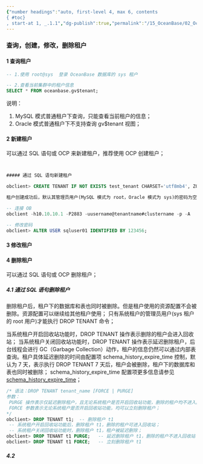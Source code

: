 ```yaml
---
{"number headings":"auto, first-level 4, max 6, contents
{ #toc}
, start-at 1, _.1.1","dg-publish":true,"permalink":"/15_OceanBase/02_OceanBase 基本操作/集群和多租户管理/租户管理/管理租户_查询，创建，修改，删除租户/","dgPassFrontmatter":true}
---
```



### 查询，创建，修改，删除租户
#### 1 查询租户
```sql
-- 1.使用 root@sys  登录 OceanBase 数据库的 sys 租户 

-- 2.查看当前集群中的租户信息
SELECT * FROM oceanbase.gv$tenant;
```
说明：
1. MySQL 模式普通租户下查询，只能查看当前租户的信息；
2. Oracle 模式普通租户下不支持查询 gv$tenant 视图；

#### 2 新建租户
可以通过 SQL 语句或 OCP 来新建租户，推荐使用 OCP 创建租户；
```sql


##### 通过 SQL 语句新建租户

obclient> CREATE TENANT IF NOT EXISTS test_tenant CHARSET='utf8mb4', ZONE_LIST=('zone1','zone2','zone3'), PRIMARY_ZONE='zone1;zone2,zone3', RESOURCE_POOL_LIST=('pool1');

租户创建成功后，默认其管理员用户(MySQL 模式为 root，Oracle 模式为 sys)的密码为空，需要修改管理员用户的密码；

-- 连接 OB
obclient -h10.10.10.1 -P2883 -uusername@tenantname#clustername -p -A 

-- 修改密码
obclient> ALTER USER sqluser01 IDENTIFIED BY 123456;
```

#### 3 修改租户



#### 4 删除租户
可以通过 SQL 语句或 OCP 删除租户；

##### 4.1 通过 SQL 语句删除租户
删除租户后，租户下的数据库和表也同时被删除。但是租户使用的资源配置不会被删除。资源配置可以继续给其他租户使用；
只有系统租户的管理员用户(sys 租户的 root 用户)才能执行 DROP TENANT 命令；

当系统租户开启回收站功能时，DROP TENANT 操作表示删除的租户会进入回收站；
当系统租户关闭回收站功能时，DROP TENANT 操作表示延迟删除租户，后台线程会进行 GC（Garbage Collection）动作，租户的信息仍然可以通过内部表查询。租户具体延迟删除的时间由配置项 schema_history_expire_time 控制，默认为 7 天，表示执行 DROP TENANT 7 天后，租户会被删除，租户下的数据库和表也同时被删除；
schema_history_expire_time 配置项更多信息请参见 [schema_history_expire_time](https://www.oceanbase.com/docs/enterprise-oceanbase-database-cn-10000000000944401)；

```sql
/* 语法：DROP TENANT tenant_name [FORCE | PURGE]
参数：
 PURGE 操作表示仅延迟删除租户，且无论系统租户是否开启回收站功能，删除的租户均不进入回收站；
 FORCE 参数表示无论系统租户是否开启回收站功能，均可以立刻删除租户；
*/
obclient> DROP TENANT t1;  -- 删除租户 t1
 -- 系统租户开启回收站功能后，删除租户 t1，删除的租户可进入回收站；
 -- 系统租户关闭回收站功能时，删除租户 t1，租户被延迟删除；
obclient> DROP TENANT t1 PURGE;   -- 延迟删除租户 t1，删除的租户不进入回收站
obclient> DROP TENANT t1 FORCE;   -- 立刻删除租户 t1
```

##### 4.2 